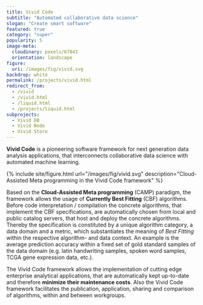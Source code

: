```yaml
---
title: Vivid Code
subtitle: "Automated collaborative data science"
slogan: "Create smart software"
featured: true
category: "super"
popularity: 5
image-meta:
  cloudinary: pexels/67843
  orientation: landscape
figure:
  uri: /images/fig/vivid.svg
backdrop: white
permalink: /projects/vivid.html
redirect_from:
  - /vivid
  - /vivid.html
  - /liquid.html
  - /projects/liquid.html
subprojects:
  - Vivid DB
  - Vivid Node
  - Vivid Store
---
```


**Vivid Code** is a pioneering software framework for next generation data
analysis applications, that interconnects collaborative data science with
automated machine learning.

{% include site/figure.html url="/images/fig/vivid.svg"
  description="Cloud-Assisted Meta programming in the Vivid Code framework" %}

Based on the **Cloud-Assisted Meta programming** (CAMP) paradigm, the framework
allows the usage of **Currently Best Fitting** (CBF) algorithms. Before code
interpretation / compilation the concrete algorithms, that implement the CBF
specifications, are automatically chosen from local and public catalog servers,
that host and deploy the concrete algorithms. Thereby the specification is
constituted by a unique algorithm category, a data domain and a metric, which
substantiates the meaning of *Best Fitting* within the respective algorithm- and
data context. An example is the average prediction accuracy within a fixed set
of gold standard samples of the data domain (e.g. latin handwriting samples,
spoken word samples, TCGA gene expression data, etc.).

The Vivid Code framework allows the implementation of cutting edge enterprise
analytical applications, that are automatically kept up-to-date and therefore
**minimize their maintenance costs**. Also the Vivid Code framework facilitates
the publication, application, sharing and comparison of algorithms, within and
between workgroups.
